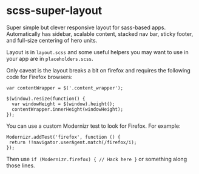 scss-super-layout
=================

Super simple but clever responsive layout for sass-based apps. Automatically has sidebar, scalable content, stacked nav bar, sticky footer, and full-size centering of hero units.

Layout is in `layout.scss` and some useful helpers you may want to use in your app are in `placeholders.scss`.

Only caveat is the layout breaks a bit on firefox and requires the following code for Firefox browsers:

```
var contentWrapper = $('.content_wrapper');

$(window).resize(function() {
  var windowHeight = $(window).height();
  contentWrapper.innerHeight(windowHeight);
});
```

You can use a custom Modernizr test to look for Firefox. For example:

```
Modernizr.addTest('firefox', function () {
 return !!navigator.userAgent.match(/firefox/i);
});
```

Then use `if (Modernizr.firefox) { // Hack here }` or something along those lines.
